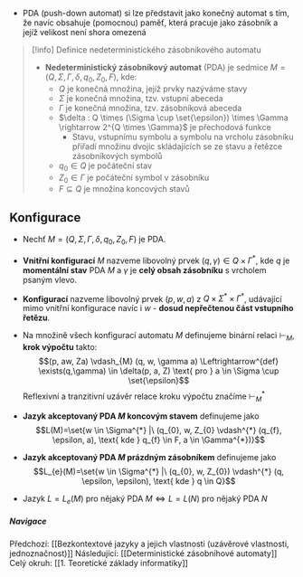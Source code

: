 - PDA (push-down automat) si lze představit jako konečný automat s tím, že navíc obsahuje (pomocnou) paměť, která pracuje jako zásobník a jejíž velikost není shora omezená

>[!info] Definice nedeterministického zásobníkového automatu
>- **Nedeterministický zásobníkový automat** (PDA) je sedmice $M = (Q, \Sigma, \Gamma, \delta, q_{0}, Z_{0}, F)$, kde:
>	- $Q$ je konečná množina, jejíž prvky nazýváme stavy
>	- $\Sigma$ je konečná množina, tzv. vstupní abeceda
>	- $\Gamma$ je konečná množina, tzv. zásobníková abeceda
>	- $\delta : Q \times (\Sigma \cup \set{\epsilon}) \times \Gamma \rightarrow 2^{Q \times \Gamma}$ je přechodová funkce
>		- Stavu, vstupnímu symbolu a symbolu na vrcholu zásobníku přiřadí množinu dvojic skládajících se ze stavu a řetězce zásobníkových symbolů
>	- $q_{0} \in Q$ je počáteční stav
>	- $Z_{0} \in \Gamma$ je počáteční symbol v zásobníku
>	- $F \subseteq Q$ je množina koncových stavů

## Konfigurace
- Nechť $M = (Q, \Sigma, \Gamma, \delta, q_{0}, Z_{0}, F)$ je PDA.
- **Vnitřní konfigurací** $M$ nazveme libovolný prvek $(q, \gamma) \in Q \times \Gamma^{*}$, kde $q$ je **momentální stav** PDA $M$ a $\gamma$ je **celý obsah zásobníku** s vrcholem psaným vlevo.
- **Konfigurací** nazveme libovolný prvek $(p, w, a)$ z $Q \times \Sigma^{*} \times \Gamma^{*}$, udávající mimo vnitřní konfigurace navíc i $w$ - **dosud nepřečtenou část vstupního řetězu**.

- Na množině všech konfigurací automatu $M$ definujeme binární relaci $\vdash_{M}$, **krok výpočtu** takto: $$(p, aw, Za) \vdash_{M} (q, w, \gamma a) \Leftrightarrow^{def} \exists(q,\gamma) \in \delta(p, a, Z) \text{ pro } a \in \Sigma \cup \set{\epsilon}$$ Reflexivní a tranzitivní uzávěr relace kroku výpočtu značíme $\vdash_{M}^{*}$

- **Jazyk akceptovaný PDA $M$ koncovým stavem** definujeme jako $$L(M)=\set{w \in \Sigma^{*} |\ (q_{0}, w, Z_{0} \vdash^{*} (q_{f}, \epsilon, a), \text{ kde } q_{f} \in F, a \in \Gamma^{*})}$$
- **Jazyk akceptovaný PDA $M$ prázdným zásobníkem** definujeme jako $$L_{e}(M)=\set{w \in \Sigma^{*} |\ (q_{0}, w, Z_{0}) \vdash^{*} (q, \epsilon, \epsilon), \text{ kde } q \in Q}$$
- Jazyk $L=L_{e}(M)$ pro nějaký PDA $M \Leftrightarrow L=L(N)$ pro nějaký PDA $N$

##### Navigace
Předchozí:  [[Bezkontextové jazyky a jejich vlastnosti (uzávěrové vlastnosti, jednoznačnost)]]
Následující: [[Deterministické zásobníhové automaty]]
Celý okruh: [[1. Teoretické základy informatiky]]